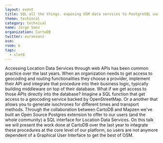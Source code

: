 ```yaml
---
layout: event
title: SQL all the things. exposing OSM data services to PostgreSQL users
theme: techincal
category: technical
name: Jorge Sanz
organization: CartoDB
twitter: xurxosanz
osm:
room: b
tags:
  - slot8
---
```

Accessing Location Data Services through web APIs has been common practice over the last years. When an organization needs to get access to geocoding and routing functionalities they choose a provider, implement their API and integrate that procedure into their business logic, typically building middleware on top of their database. What if we get access to those APIs directly into the database? Imagine a SQL function that get access to a geocoding service backed by OpenStreetMap. Or a another that allows you to generate isochrones for different times and transport methods. Through the collaboration between CartoDB and Mapzen we've built an Open Source Postgres extension to offer to our users (and the whole community) a SQL interface for Location Data Services. On this talk we will present the work done at CartoDB over the last year to integrate these procedures at the core level of our platform, so users are not anymore dependent of a Graphical User Interface to get the best of OSM.

